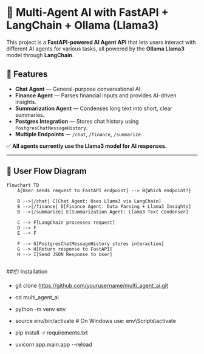 # 🧠 Multi-Agent AI with FastAPI + LangChain + Ollama (Llama3)

This project is a **FastAPI-powered AI Agent API** that lets users interact with different AI agents for various tasks, all powered by the **Ollama Llama3** model through **LangChain**.

## 🚀 Features
- **Chat Agent** — General-purpose conversational AI.
- **Finance Agent** — Parses financial inputs and provides AI-driven insights.
- **Summarization Agent** — Condenses long text into short, clear summaries.
- **Postgres Integration** — Stores chat history using `PostgresChatMessageHistory`.
- **Multiple Endpoints** — `/chat`, `/finance`, `/summarize`.

✅ **All agents currently use the Llama3 model for AI responses.**

---

## 🧩 User Flow Diagram

```mermaid
flowchart TD
    A[User sends request to FastAPI endpoint] --> B{Which endpoint?}

    B -->|/chat| C[Chat Agent: Uses Llama3 via LangChain]
    B -->|/finance| D[Finance Agent: Data Parsing + Llama3 Insights]
    B -->|/summarize| E[Summarization Agent: Llama3 Text Condenser]

    C --> F[LangChain processes request]
    D --> F
    E --> F

    F --> G[PostgresChatMessageHistory stores interaction]
    G --> H[Return response to FastAPI]
    H --> I[Send JSON Response to User]


```

##📦 Installation
- git clone https://github.com/yourusername/multi_agent_ai.git
- cd multi_agent_ai
- python -m venv env
- source env/bin/activate   # On Windows use: env\Scripts\activate
- pip install -r requirements.txt

- uvicorn app.main:app --reload
